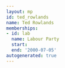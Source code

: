 ```yaml
---
layout: mp
id: ted_rowlands
name: Ted Rowlands
memberships:
- id: lab
  name: Labour Party
  start: 
  end: '2000-07-05'
autogenerated: true
---
```

